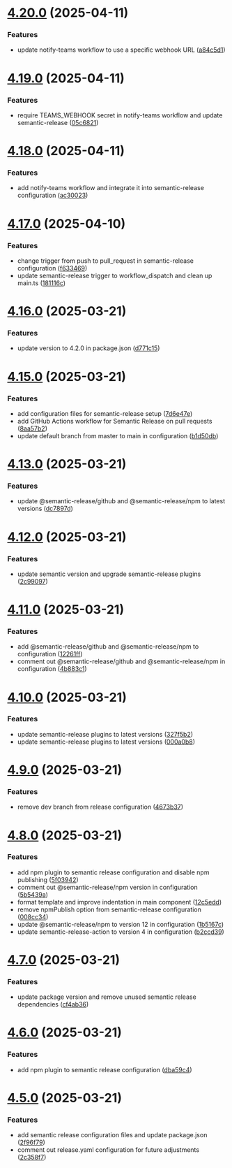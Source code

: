 # [4.20.0](https://github.com/NecimDurmaz/github-tag-action-example/compare/v4.19.0...v4.20.0) (2025-04-11)


### Features

* update notify-teams workflow to use a specific webhook URL ([a84c5d1](https://github.com/NecimDurmaz/github-tag-action-example/commit/a84c5d13cb009b2b5ff94813d1052a641a19ce13))

# [4.19.0](https://github.com/NecimDurmaz/github-tag-action-example/compare/v4.18.0...v4.19.0) (2025-04-11)


### Features

* require TEAMS_WEBHOOK secret in notify-teams workflow and update semantic-release ([05c6821](https://github.com/NecimDurmaz/github-tag-action-example/commit/05c68211ced7ed087c9480744c881c1e5c7878c5))

# [4.18.0](https://github.com/NecimDurmaz/github-tag-action-example/compare/v4.17.0...v4.18.0) (2025-04-11)


### Features

* add notify-teams workflow and integrate it into semantic-release configuration ([ac30023](https://github.com/NecimDurmaz/github-tag-action-example/commit/ac3002356ce4b29dc9bad6a1312c1cbe64a39fe6))

# [4.17.0](https://github.com/NecimDurmaz/github-tag-action-example/compare/v4.16.0...v4.17.0) (2025-04-10)


### Features

* change trigger from push to pull_request in semantic-release configuration ([f633469](https://github.com/NecimDurmaz/github-tag-action-example/commit/f63346920583c05705c4fa92eae49799f8b4cc34))
* update semantic-release trigger to workflow_dispatch and clean up main.ts ([181116c](https://github.com/NecimDurmaz/github-tag-action-example/commit/181116c5977b069e6657936db7da63381c5047ae))

# [4.16.0](https://github.com/NecimDurmaz/github-tag-action-example/compare/v4.15.0...v4.16.0) (2025-03-21)


### Features

* update version to 4.2.0 in package.json ([d771c15](https://github.com/NecimDurmaz/github-tag-action-example/commit/d771c15b490d1cbc6b333c632ee1d9febbafc16b))

# [4.15.0](https://github.com/NecimDurmaz/github-tag-action-example/compare/v4.14.0...v4.15.0) (2025-03-21)


### Features

* add configuration files for semantic-release setup ([7d6e47e](https://github.com/NecimDurmaz/github-tag-action-example/commit/7d6e47ea039f906cafa25846d2f813aa42750295))
* add GitHub Actions workflow for Semantic Release on pull requests ([8aa57b2](https://github.com/NecimDurmaz/github-tag-action-example/commit/8aa57b283d884c073fe8debec329b09d0c62cc28))
* update default branch from master to main in configuration ([b1d50db](https://github.com/NecimDurmaz/github-tag-action-example/commit/b1d50db054a7bed3ea6ad6196a0a124993a559a9))

# [4.13.0](https://github.com/NecimDurmaz/github-tag-action-example/compare/v4.12.0...v4.13.0) (2025-03-21)


### Features

* update @semantic-release/github and @semantic-release/npm to latest versions ([dc7897d](https://github.com/NecimDurmaz/github-tag-action-example/commit/dc7897db15cee86826e29e95c19a4ce2a8083c80))

# [4.12.0](https://github.com/NecimDurmaz/github-tag-action-example/compare/v4.11.0...v4.12.0) (2025-03-21)


### Features

* update semantic version and upgrade semantic-release plugins ([2c99097](https://github.com/NecimDurmaz/github-tag-action-example/commit/2c9909757497f7fcc75069d12595eefd54ca2796))

# [4.11.0](https://github.com/NecimDurmaz/github-tag-action-example/compare/v4.10.0...v4.11.0) (2025-03-21)


### Features

* add @semantic-release/github and @semantic-release/npm to configuration ([12261ff](https://github.com/NecimDurmaz/github-tag-action-example/commit/12261ff358de2a357f20b3f1be36eb8886d544ca))
* comment out @semantic-release/github and @semantic-release/npm in configuration ([4b883c1](https://github.com/NecimDurmaz/github-tag-action-example/commit/4b883c16369de03f93ed0ca3e09833b3ca7eab74))

# [4.10.0](https://github.com/NecimDurmaz/github-tag-action-example/compare/v4.9.0...v4.10.0) (2025-03-21)


### Features

* update semantic-release plugins to latest versions ([327f5b2](https://github.com/NecimDurmaz/github-tag-action-example/commit/327f5b22ef053c156177cafc98b53d01668d2a43))
* update semantic-release plugins to latest versions ([000a0b8](https://github.com/NecimDurmaz/github-tag-action-example/commit/000a0b88ae25f374e62a2899a7b484ab6d7eda92))

# [4.9.0](https://github.com/NecimDurmaz/github-tag-action-example/compare/v4.8.0...v4.9.0) (2025-03-21)


### Features

* remove dev branch from release configuration ([4673b37](https://github.com/NecimDurmaz/github-tag-action-example/commit/4673b371204db70fb4f61a76471dc0cb0ceeaba9))

# [4.8.0](https://github.com/NecimDurmaz/github-tag-action-example/compare/v4.7.0...v4.8.0) (2025-03-21)


### Features

* add npm plugin to semantic release configuration and disable npm publishing ([5f03942](https://github.com/NecimDurmaz/github-tag-action-example/commit/5f03942475be8d1c5dc22be84f69c9963e225fbc))
* comment out @semantic-release/npm version in configuration ([5b5439a](https://github.com/NecimDurmaz/github-tag-action-example/commit/5b5439a0fecb4ce316960044a8e2975a50c98e07))
* format template and improve indentation in main component ([12c5edd](https://github.com/NecimDurmaz/github-tag-action-example/commit/12c5eddd5962c34121e5f673f2111d5fd7e8ace8))
* remove npmPublish option from semantic-release configuration ([008cc34](https://github.com/NecimDurmaz/github-tag-action-example/commit/008cc3454522110d6f81fcbc1696d72ff7775636))
* update @semantic-release/npm to version 12 in configuration ([1b5167c](https://github.com/NecimDurmaz/github-tag-action-example/commit/1b5167c05c661ac0a27a20286aa69f0c68e9fc98))
* update semantic-release-action to version 4 in configuration ([b2ccd39](https://github.com/NecimDurmaz/github-tag-action-example/commit/b2ccd39d5dbc3388a81ced8e6ac13c1b381a4475))

# [4.7.0](https://github.com/NecimDurmaz/github-tag-action-example/compare/v4.6.0...v4.7.0) (2025-03-21)


### Features

* update package version and remove unused semantic release dependencies ([cf4ab36](https://github.com/NecimDurmaz/github-tag-action-example/commit/cf4ab36268c7af571440fe34718ea416465cc853))

# [4.6.0](https://github.com/NecimDurmaz/github-tag-action-example/compare/v4.5.0...v4.6.0) (2025-03-21)


### Features

* add npm plugin to semantic release configuration ([dba59c4](https://github.com/NecimDurmaz/github-tag-action-example/commit/dba59c452003f2ca1ff334a35452c18ba802f908))

# [4.5.0](https://github.com/NecimDurmaz/github-tag-action-example/compare/v4.4.0...v4.5.0) (2025-03-21)


### Features

* add semantic release configuration files and update package.json ([2f96f79](https://github.com/NecimDurmaz/github-tag-action-example/commit/2f96f79ad73e3fdb039af2d225f9eca48ad3de34))
* comment out release.yaml configuration for future adjustments ([2c358f7](https://github.com/NecimDurmaz/github-tag-action-example/commit/2c358f76b115f162236c1040c9fb6a8e18cd6c96))
